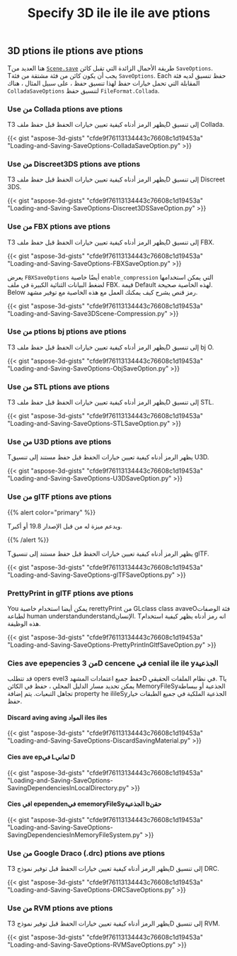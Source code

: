 ﻿---
title: Specify 3D ile ile ile ave ptions
type: docs
weight: 40
url: /ar/python-net/specify-3d-file-save-options/
description: Tهنا العديد من طريقة cencene. cenave الزائدة التي تقبل كائن ptions aveO. Each حفظ تنسيق لديه فئة المقابلة التي تحمل خيارات حفظ لهذا تنسيق حفظ.
---
## **3D ptions ile ptions ave ptions**
Tهنا العديد من [`Scene.save`](https://reference.aspose.com/3d/net/aspose.threed/scene) طريقة الأحمال الزائدة التي تقبل كائن `SaveOptions`. Tيجب أن يكون كائن من فئة مشتقة من فئة `SaveOptions`. Each حفظ تنسيق لديه فئة المقابلة التي تحمل خيارات حفظ لهذا تنسيق حفظ ، على سبيل المثال ، هناك `ColladaSaveOptions` لتنسيق حفظ `FileFormat.Collada`.
### **Use من Collada ptions ave ptions**
Tيظهر الرمز أدناه كيفية تعيين خيارات الحفظ قبل حفظ ملف 3D إلى تنسيق Collada.

{{< gist "aspose-3d-gists" "cfde9f76113134443c76608c1d19453a" "Loading-and-Saving-SaveOptions-ColladaSaveOption.py" >}}
### **Use من Discreet3DS ptions ave ptions**
Tيظهر الرمز أدناه كيفية تعيين خيارات الحفظ قبل حفظ ملف 3D إلى تنسيق Discreet 3DS.

{{< gist "aspose-3d-gists" "cfde9f76113134443c76608c1d19453a" "Loading-and-Saving-SaveOptions-Discreet3DSSaveOption.py" >}}
### **Use من FBX ptions ave ptions**
Tيظهر الرمز أدناه كيفية تعيين خيارات الحفظ قبل حفظ ملف 3D إلى تنسيق FBX.

{{< gist "aspose-3d-gists" "cfde9f76113134443c76608c1d19453a" "Loading-and-Saving-SaveOptions-FBXSaveOption.py" >}}

يعرض `FBXSaveOptions` أيضًا خاصية `enable_compression` التي يمكن استخدامها لضغط البيانات الثنائية الكبيرة في ملف FBX. قيمة Default لهذه الخاصية صحيحة. Below رمز قنص يشرح كيف يمكنك العمل مع هذه الخاصية مع توفير مشهد.



{{< gist "aspose-3d-gists" "cfde9f76113134443c76608c1d19453a" "Loading-and-Saving-Save3DScene-Compression.py" >}}
### **Use من ptions bj ptions ave ptions**
Tيظهر الرمز أدناه كيفية تعيين خيارات الحفظ قبل حفظ ملف 3D إلى تنسيق bj O.

{{< gist "aspose-3d-gists" "cfde9f76113134443c76608c1d19453a" "Loading-and-Saving-SaveOptions-ObjSaveOption.py" >}}
### **Use من STL ptions ave ptions**
Tيظهر الرمز أدناه كيفية تعيين خيارات الحفظ قبل حفظ ملف 3D إلى تنسيق STL.

{{< gist "aspose-3d-gists" "cfde9f76113134443c76608c1d19453a" "Loading-and-Saving-SaveOptions-STLSaveOption.py" >}}
### **Use من U3D ptions ave ptions**
Tيظهر الرمز أدناه كيفية تعيين خيارات الحفظ قبل حفظ مستند إلى تنسيق U3D.

{{< gist "aspose-3d-gists" "cfde9f76113134443c76608c1d19453a" "Loading-and-Saving-SaveOptions-U3DSaveOption.py" >}}
### **Use من glTF ptions ave ptions**
{{% alert color="primary" %}} 

Tويدعم ميزة له من قبل الإصدار 19.8 أو أكبر.

{{% /alert %}} 



Tيظهر الرمز أدناه كيفية تعيين خيارات الحفظ قبل حفظ مستند إلى تنسيق glTF.

{{< gist "aspose-3d-gists" "cfde9f76113134443c76608c1d19453a" "Loading-and-Saving-SaveOptions-glTFSaveOptions.py" >}}
### **PrettyPrint in glTF ptions ave ptions**
You يمكن أيضا استخدام خاصية rerettyPrint من GLclass class avaveOفئة الوصفات لطباعة human understandunderstandالإنسان. Tانه رمز أدناه يظهر كيفية استخدام هذه الوظيفة.

{{< gist "aspose-3d-gists" "cfde9f76113134443c76608c1d19453a" "Loading-and-Saving-SaveOptions-PrettyPrintInGltfSaveOption.py" >}}
### **Cies ave epepencies من 3D cencene في cenial ile ile yالجذعية**
قد تتطلب opers evelحفظ جميع اعتمادات المشهد 3D في نظام الملفات الحقيقي. Tيا يمكن تحديد مسار الدليل المحلي ، حفظ في الكائن MemoryFileSyالجذعية أو ببساطة تجاهل التبعيات. يتم إضافة property he ilileSyالجذعية الملكية في جميع الطبقات خيار حفظ.
#### **Discard aving aving المواد iles iles**
{{< gist "aspose-3d-gists" "cfde9f76113134443c76608c1d19453a" "Loading-and-Saving-SaveOptions-DiscardSavingMaterial.py" >}}
#### **Cies ave epفي Lثماني D**
{{< gist "aspose-3d-gists" "cfde9f76113134443c76608c1d19453a" "Loading-and-Saving-SaveOptions-SavingDependenciesInLocalDirectory.py" >}}
#### **Cies افي epependenفي ememoryFileSyالجذعية bحقن**
{{< gist "aspose-3d-gists" "cfde9f76113134443c76608c1d19453a" "Loading-and-Saving-SaveOptions-SavingDependenciesInMemoryFileSystem.py" >}}
### **Use من Google Draco (.drc) ptions ave ptions**
Tيظهر الرمز أدناه كيفية تعيين خيارات الحفظ قبل توفير نموذج 3D إلى تنسيق DRC.

{{< gist "aspose-3d-gists" "cfde9f76113134443c76608c1d19453a" "Loading-and-Saving-SaveOptions-DRCSaveOptions.py" >}}
### **Use من RVM ptions ave ptions**
Tيظهر الرمز أدناه كيفية تعيين خيارات الحفظ قبل توفير نموذج 3D إلى تنسيق RVM.

{{< gist "aspose-3d-gists" "cfde9f76113134443c76608c1d19453a" "Loading-and-Saving-SaveOptions-RVMSaveOptions.py" >}}
